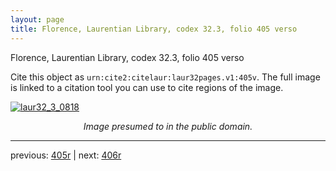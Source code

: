 ```yaml
---
layout: page
title: Florence, Laurentian Library, codex 32.3, folio 405 verso
---
```


Florence, Laurentian Library, codex 32.3, folio 405 verso

Cite this object as `urn:cite2:citelaur:laur32pages.v1:405v`.  The full image is linked to a citation tool you can use to cite regions of the image.

[![laur32_3_0818](http://www.homermultitext.org/iipsrv?IIIF=/project/homer/pyramidal/deepzoom/citelaur/laur32imgs/v1/laur32_3_0818.tif/full/800,/0/default.jpg)](http://www.homermultitext.org/ict2/?urn=urn:cite2:citelaur:laur32imgs.v1:laur32_3_0818) 

<p style="text-align: center; font-style: italic;">Image presumed to in the public domain.</p>

---

previous: [405r](../405r/) | next: [406r](../406r/)